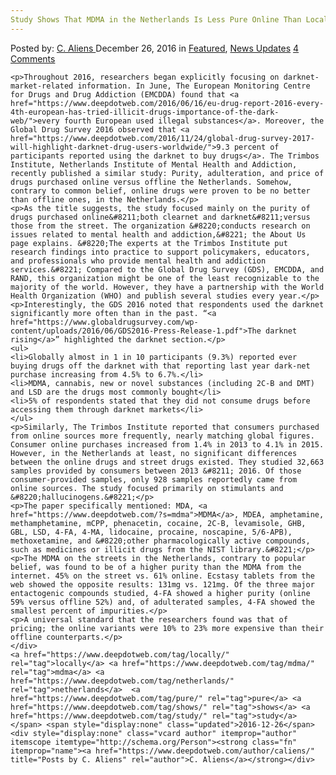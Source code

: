```yaml
---
Study Shows That MDMA in the Netherlands Is Less Pure Online Than Locally
---
```

<article class="post-listing post-17154 post type-post status-publish format-standard has-post-thumbnail hentry  tag-locally tag-mdma tag-netherlands tag-pure tag-shows tag-study">
    <div class="post-inner">
        <span>Posted by: <a href="https://www.deepdotweb.com/author/caliens/" title="">C. Aliens </a></span>
    <span>December 26, 2016</span>
    <span>in <a href="https://www.deepdotweb.com/category/deepdot-news/" rel="category tag">Featured</a>, <a href="https://www.deepdotweb.com/category/news-updates/" rel="category tag">News Updates</a></span>
    <span><a href="https://www.deepdotweb.com/2016/12/26/study-shows-mdma-netherlands-less-pure-online-locally/#comments">4 Comments</a></span>
    </p>
    <div class="clear"></div>
    
    <p>Throughout 2016, researchers began explicitly focusing on darknet-market-related information. In June, The European Monitoring Centre for Drugs and Drug Addiction (EMCDDA) found that <a href="https://www.deepdotweb.com/2016/06/16/eu-drug-report-2016-every-4th-european-has-tried-illicit-drugs-importance-of-the-dark-web/">every fourth European used illegal substances</a>. Moreover, the Global Drug Survey 2016 observed that <a href="https://www.deepdotweb.com/2016/11/24/global-drug-survey-2017-will-highlight-darknet-drug-users-worldwide/">9.3 percent of participants reported using the darknet to buy drugs</a>. The Trimbos Institute, Netherlands Institute of Mental Health and Addiction, recently published a similar study: Purity, adulteration, and price of drugs purchased online versus offline the Netherlands. Somehow, contrary to common belief, online drugs were proven to be no better than offline ones, in the Netherlands.</p>
    <p>As the title suggests, the study focused mainly on the purity of drugs purchased online&#8211;both clearnet and darknet&#8211;versus those from the street. The organization &#8220;conducts research on issues related to mental health and addiction,&#8221; the About Us page explains. &#8220;The experts at the Trimbos Institute put research findings into practice to support policymakers, educators, and professionals who provide mental health and addiction services.&#8221; Compared to the Global Drug Survey (GDS), EMCDDA, and RAND, this organization might be one of the least recognizable to the majority of the world. However, they have a partnership with the World Health Organization (WHO) and publish several studies every year.</p>
    <p>Interestingly, the GDS 2016 noted that respondents used the darknet significantly more often than in the past. “<a href="https://www.globaldrugsurvey.com/wp-content/uploads/2016/06/GDS2016-Press-Release-1.pdf">The darknet rising</a>” highlighted the darknet section.</p>
    <ul>
    <li>Globally almost in 1 in 10 participants (9.3%) reported ever buying drugs off the darknet with that reporting last year dark-net purchase increasing from 4.5% to 6.7%.</li>
    <li>MDMA, cannabis, new or novel substances (including 2C-B and DMT) and LSD are the drugs most commonly bought</li>
    <li>5% of respondents stated that they did not consume drugs before accessing them through darknet markets</li>
    </ul>
    <p>Similarly, The Trimbos Institute reported that consumers purchased from online sources more frequently, nearly matching global figures. Consumer online purchases increased from 1.4% in 2013 to 4.1% in 2015. However, in the Netherlands at least, no significant differences between the online drugs and street drugs existed. They studied 32,663 samples provided by consumers between 2013 &#8211; 2016. Of those consumer-provided samples, only 928 samples reportedly came from online sources. The study focused primarily on stimulants and &#8220;hallucinogens.&#8221;</p>
    <p>The paper specifically mentioned: MDA, <a href="https://www.deepdotweb.com/?s=mdma">MDMA</a>, MDEA, amphetamine, methamphetamine, mCPP, phenacetin, cocaine, 2C-B, levamisole, GHB, GBL, LSD, 4-FA, 4-MA, lidocaine, procaine, noscapine, 5/6-APB), methoxetamine, and &#8220;other pharmacologically active compounds, such as medicines or illicit drugs from the NIST library.&#8221;</p>
    <p>The MDMA on the streets in the Netherlands, contrary to popular belief, was found to be of a higher purity than the MDMA from the internet. 45% on the street vs. 61% online. Ecstasy tablets from the web showed the opposite results: 131mg vs. 121mg. Of the three major entactogenic compounds studied, 4-FA showed a higher purity (online 59% versus offline 52%) and, of adulterated samples, 4-FA showed the smallest percent of impurities.</p>
    <p>A universal standard that the researchers found was that of pricing; the online variants were 10% to 23% more expensive than their offline counterparts.</p>
    </div>
    <a href="https://www.deepdotweb.com/tag/locally/" rel="tag">locally</a> <a href="https://www.deepdotweb.com/tag/mdma/" rel="tag">mdma</a> <a href="https://www.deepdotweb.com/tag/netherlands/" rel="tag">netherlands</a>  <a href="https://www.deepdotweb.com/tag/pure/" rel="tag">pure</a> <a href="https://www.deepdotweb.com/tag/shows/" rel="tag">shows</a> <a href="https://www.deepdotweb.com/tag/study/" rel="tag">study</a></span> <span style="display:none" class="updated">2016-12-26</span>
    <div style="display:none" class="vcard author" itemprop="author" itemscope itemtype="http://schema.org/Person"><strong class="fn" itemprop="name"><a href="https://www.deepdotweb.com/author/caliens/" title="Posts by C. Aliens" rel="author">C. Aliens</a></strong></div>
    

